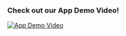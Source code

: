 ### Check out our App Demo Video!

[![App Demo Video](https://img.youtube.com/vi/9ya1XUMEOTs/0.jpg)](https://youtu.be/9ya1XUMEOTs?si=yJJx7BoFc1nZKEaV)
